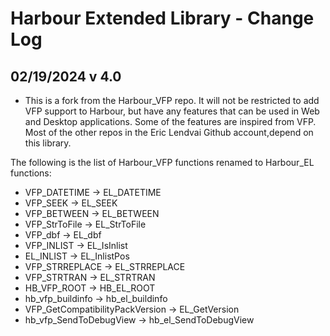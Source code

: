 # Harbour Extended Library - Change Log

## 02/19/2024 v 4.0
* This is a fork from the Harbour_VFP repo. It will not be restricted to add VFP support to Harbour, but have any features that can be used in Web and Desktop applications. Some of the features are inspired from VFP. Most of the other repos in the Eric Lendvai Github account,depend on this library.

The following is the list of Harbour_VFP functions renamed to Harbour_EL functions:

* VFP_DATETIME     ->  EL_DATETIME
* VFP_SEEK         ->  EL_SEEK
* VFP_BETWEEN      ->  EL_BETWEEN
* VFP_StrToFile    ->  EL_StrToFile
* VFP_dbf          ->  EL_dbf
* VFP_INLIST       ->  EL_IsInlist
* EL_INLIST        ->  EL_InlistPos
* VFP_STRREPLACE   -> EL_STRREPLACE
* VFP_STRTRAN      -> EL_STRTRAN
* HB_VFP_ROOT      -> HB_EL_ROOT
* hb_vfp_buildinfo -> hb_el_buildinfo
* VFP_GetCompatibilityPackVersion -> EL_GetVersion
* hb_vfp_SendToDebugView -> hb_el_SendToDebugView

